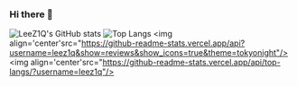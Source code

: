 ### Hi there 👋
![LeeZ1Q's GitHub stats](https://github-readme-stats.vercel.app/api?username=leez1q)
![Top Langs](https://github-readme-stats.vercel.app/api/top-langs/?username=leez1q)
<img align='center'src="https://github-readme-stats.vercel.app/api?username=leez1q&show=reviews&show_icons=true&theme=tokyonight"/> 
<img align='center'src="https://github-readme-stats.vercel.app/api/top-langs/?username=leez1q"/> 


<!--
**LeeZ1Q/leez1q** is a ✨ _special_ ✨ repository because its `README.md` (this file) appears on your GitHub profile.

Here are some ideas to get you started:

- 🔭 I’m currently working on ...
- 🌱 I’m currently learning ...
- 👯 I’m looking to collaborate on ...
- 🤔 I’m looking for help with ...
- 💬 Ask me about ...
- 📫 How to reach me: ...
- 😄 Pronouns: ...
- ⚡ Fun fact: ...
-->
